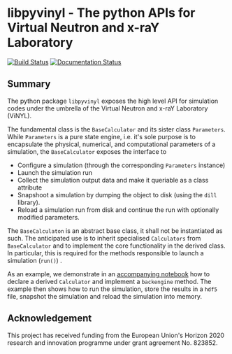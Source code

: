# libpyvinyl - The python APIs for Virtual Neutron and x-raY Laboratory

[![Build Status](https://travis-ci.com/PaNOSC-ViNYL/libpyvinyl.svg?branch=master)](https://travis-ci.com/PaNOSC-ViNYL/libpyvinyl)
[![Documentation Status](https://readthedocs.org/projects/libpyvinyl/badge/?version=latest)](https://libpyvinyl.readthedocs.io/en/latest/?badge=latest)
      
## Summary
The python package `libpyvinyl` exposes the high level API for simulation codes under
the umbrella of the Virtual Neutron and x-raY Laboratory (ViNYL). 

The fundamental class is the `BaseCalculator` and its sister class `Parameters`.
While `Parameters` is a pure state engine, i.e. it's sole purpose is to encapsulate
the physical, numerical, and computational parameters of a simulation, the `BaseCalculator`
exposes the interface to 

- Configure a simulation (through the corresponding `Parameters` instance)
- Launch the simulation run
- Collect the simulation output data and make it queriable as a class attribute
- Snapshoot a simulation by dumping the object to disk (using the `dill` library).
- Reload a simulation run from disk and continue the run with optionally modified parameters.

The `BaseCalculaton` is an abstract base class, it shall not be instantiated as such.
The anticipated use is to inherit specialised `Calculators` from `BaseCalculator` and to
implement the core functionality in the derived class. In particular, this is required
for the methods responsible to launch a simulation (`run()`) .

As an example, we demonstrate in an [accompanying notebook](doc/source/include/notebooks/example-01.ipynb)
how to declare a derived `Calculator` and implement a `backengine` method. The example then
shows how to run the simulation, store the results in a `hdf5` file, snapshot the simulation 
and reload the simulation into memory.



## Acknowledgement
This project has received funding from the European Union's Horizon 2020 research and innovation programme under grant agreement No. 823852.


